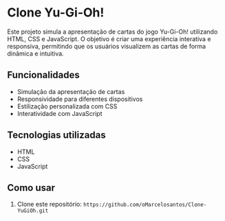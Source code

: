 # Clone Yu-Gi-Oh!

Este projeto simula a apresentação de cartas do jogo Yu-Gi-Oh! utilizando HTML, CSS e JavaScript. O objetivo é criar uma experiência interativa e responsiva, permitindo que os usuários visualizem as cartas de forma dinâmica e intuitiva.

## Funcionalidades

* Simulação da apresentação de cartas
* Responsividade para diferentes dispositivos
* Estilização personalizada com CSS
* Interatividade com JavaScript


## Tecnologias utilizadas

* HTML
* CSS
* JavaScript


## Como usar

1. Clone este repositório:
 `https://github.com/oMarcelosantos/Clone-YuGiOh.git`
